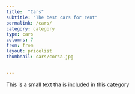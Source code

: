 ```yaml
---
title:  "Cars"
subtitle: "The best cars for rent"
permalink: /cars/
category: category
type: cars
columns: 7
from: from
layout: pricelist
thumbnail: cars/corsa.jpg


---
```


This is a small text tha is included in this category
